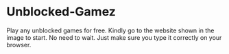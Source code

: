 # Unblocked-Gamez
Play any unblocked games for free. Kindly go to the website shown in the image to start. No need to wait. Just make sure you type it correctly on your browser.
